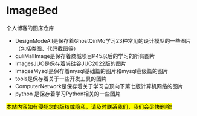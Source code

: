 # ImageBed
个人博客的图床仓库

- DesignModeAll是保存着GhostQinMo学习23种常见的设计模型的一些图片（包括类图、代码截图等）
- guliMallImage是保存着商城项目P45以后的学习的所有图片
- ImagesJUC是保存着尚硅谷JUC2022版的图片
- ImagesMysql是保存着mysql基础篇的图片和mysql高级篇的图片 
- tools是保存着关于一些开发工具的图片
- ComputerNetwork是保存着关于学习自顶向下第七版计算机网络的图片
- python 是保存着学习Python相关的一些图片


<mark>本站内容如有侵犯您的版权或隐私，请及时联系我们，我们会尽快删除!</mark>
